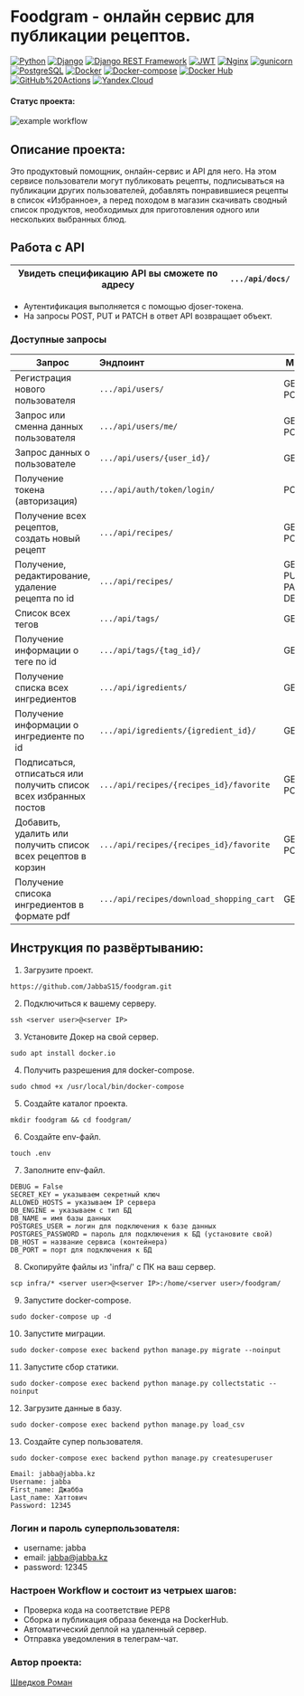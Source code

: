 # Foodgram - онлайн сервис для публикации рецептов.
[![Python](https://img.shields.io/badge/-Python-464646?style=flat&logo=Python&logoColor=ffffff&color=043A6B)](https://www.python.org/)
[![Django](https://img.shields.io/badge/-Django-464646?style=flat&logo=Django&logoColor=ffffff&color=043A6B)](https://www.djangoproject.com/)
[![Django REST Framework](https://img.shields.io/badge/-Django%20REST%20Framework-464646?style=flat&logo=Django%20REST%20Framework&logoColor=ffffff&color=043A6B)](https://www.django-rest-framework.org/)
[![JWT](https://img.shields.io/badge/-JWT-464646?style=flat&color=043A6B)](https://jwt.io/)
[![Nginx](https://img.shields.io/badge/-NGINX-464646?style=flat&logo=NGINX&logoColor=ffffff&color=043A6B)](https://nginx.org/ru/)
[![gunicorn](https://img.shields.io/badge/-gunicorn-464646?style=flat&logo=gunicorn&logoColor=ffffff&color=043A6B)](https://gunicorn.org/)
[![PostgreSQL](https://img.shields.io/badge/-PostgreSQL-464646?style=flat&logo=PostgreSQL&logoColor=ffffff&color=043A6B)](https://www.postgresql.org/)
[![Docker](https://img.shields.io/badge/-Docker-464646?style=flat&logo=Docker&logoColor=ffffff&color=043A6B)](https://www.docker.com/)
[![Docker-compose](https://img.shields.io/badge/-Docker%20compose-464646?style=flat&logo=Docker&logoColor=ffffff&color=043A6B)](https://www.docker.com/)
[![Docker Hub](https://img.shields.io/badge/-Docker%20Hub-464646?style=flat&logo=Docker&logoColor=ffffff&color=043A6B)](https://www.docker.com/products/docker-hub)
[![GitHub%20Actions](https://img.shields.io/badge/-GitHub%20Actions-464646?style=flat&logo=GitHub%20actions&logoColor=ffffff&color=043A6B)](https://github.com/features/actions)
[![Yandex.Cloud](https://img.shields.io/badge/-Yandex.Cloud-464646?style=flat&logo=Yandex.Cloud&logoColor=ffffff&color=043A6B)](https://cloud.yandex.ru/)

#### Статус проекта:
![example workflow](https://github.com/JabbaS15/foodgram/actions/workflows/foodgram_workflow.yml/badge.svg)

## Описание проекта:
Это продуктовый помощник, онлайн-сервис и API для него. На этом сервисе пользователи могут публиковать рецепты, подписываться на публикации других пользователей, добавлять понравившиеся рецепты в список «Избранное», а перед походом в магазин скачивать сводный список продуктов, необходимых для приготовления одного или нескольких выбранных блюд.

## Работа с API
| Увидеть спецификацию API вы сможете по адресу | `.../api/docs/` |
|--------|:---------|
- Аутентификация выполняется с помощью djoser-токена.
- На запросы POST, PUT и PATCH в ответ API возвращает объект.

### Доступные запросы
| Запрос | Эндпоинт | Метод |
|--------|:---------|-------|
| Регистрация нового пользователя |`.../api/users/`| GET, POST |
| Запрос или сменна данных пользователя |`.../api/users/me/`| GET, POST |
| Запрос данных о пользователе |`.../api/users/{user_id}/`| GET |
| Получение токена (авторизация)|`.../api/auth/token/login/`| POST |
| Получение всех рецептов, создать новый рецепт|`.../api/recipes/`| GET, POST |
| Получение, редактирование, удаление рецепта по id|`.../api/recipes/`| GET, PUT, PATCH, DELETE |
| Список всех тегов|`.../api/tags/`| GET |
| Получение информации о теге по id|`.../api/tags/{tag_id}/`| GET |
| Получение списка всех ингредиентов|`.../api/igredients/`| GET |
| Получение информации о ингредиенте по id|`.../api/igredients/{igredient_id}/`| GET |
| Подписаться, отписаться или получить список всех избранных постов |`.../api/recipes/{recipes_id}/favorite`| GET, POST |
| Добавить, удалить или получить список всех рецептов в корзин |`.../api/recipes/{recipes_id}/favorite`| GET, POST |
| Получение списока ингредиентов в формате pdf|`.../api/recipes/download_shopping_cart`| GET |

## Инструкция по развёртыванию:
1. Загрузите проект.
```
https://github.com/JabbaS15/foodgram.git
```
2. Подключиться к вашему серверу.
```
ssh <server user>@<server IP>
```
3. Установите Докер на свой сервер.
```
sudo apt install docker.io
```
4. Получить разрешения для docker-compose.
```
sudo chmod +x /usr/local/bin/docker-compose
```
5. Создайте каталог проекта.
```
mkdir foodgram && cd foodgram/
```
6. Создайте env-файл.
```
touch .env
```
7. Заполните env-файл.
```
DEBUG = False
SECRET_KEY = указываем секретный ключ
ALLOWED_HOSTS = указываем IP сервера
DB_ENGINE = указываем c тип БД 
DB_NAME = имя базы данных
POSTGRES_USER = логин для подключения к базе данных
POSTGRES_PASSWORD = пароль для подключения к БД (установите свой)
DB_HOST = название сервиса (контейнера)
DB_PORT = порт для подключения к БД
```
8. Скопируйте файлы из 'infra/' с ПК на ваш сервер.
```
scp infra/* <server user>@<server IP>:/home/<server user>/foodgram/
```
9. Запустите docker-compose.
```
sudo docker-compose up -d
```
10. Запустите миграции.
```
sudo docker-compose exec backend python manage.py migrate --noinput 
```
11. Запустите сбор статики.
```
sudo docker-compose exec backend python manage.py collectstatic --noinput
```
12. Загрузите данные в базу.
```
sudo docker-compose exec backend python manage.py load_csv     
```
13. Создайте супер пользователя.
```
sudo docker-compose exec backend python manage.py createsuperuser

Email: jabba@jabba.kz
Username: jabba
First_name: Джабба
Last_name: Хаттович
Password: 12345  
```

### Логин и пароль суперпользователя:
- username: jabba
- email: jabba@jabba.kz
- password: 12345

### Настроен Workflow и состоит из четрыех шагов:
- Проверка кода на соответствие PEP8
- Сборка и публикация образа бекенда на DockerHub.
- Автоматический деплой на удаленный сервер.
- Отправка уведомления в телеграм-чат.


### Автор проекта:
[Шведков Роман](https://github.com/JabbaS15)


